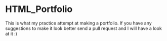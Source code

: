 # HTML_Portfolio
This is what my practice attempt at making a portfolio. If you have any suggestions to make it look better send a pull request and I will have a look at it :)
